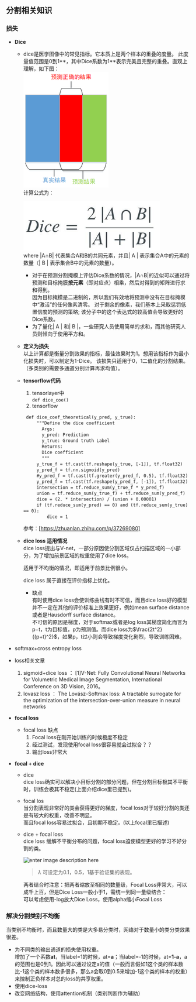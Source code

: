 ## 分割相关知识

### 损失
- **Dice**  
  - dice是医学图像中的常见指标。它本质上是两个样本的重叠的度量。 此度量值范围是0到1**，其中Dice系数为1**表示完美且完整的重叠。直观上理解，如下图：    
   		 ![](https://github.com/sfxz035/DL-Learning/raw/master/picture/20180607161135809.png)  
   		 计算公式为：  
   		 
	![enter image description here](https://github.com/sfxz035/DL-Learning/raw/master/picture/1556345040%281%29.jpg)   
	where |A∩B| 代表集合A和B的共同元素，并且| A | 表示集合A中的元素的数量（| B | 表示集合B中的元素的数量）。  
    - 对于在预测分割掩模上评估Dice系数的情况，|A∩B|的近似可以通过将预测和目标掩膜**按元素**（即对应点）相乘，然后对得到的矩阵进行求和得到。  
    因为目标掩模是二进制的，所以我们有效地将预测中没有在目标掩模中“激活”的任何像素清零。 对于剩余的像素，我们基本上采取惩罚低置信度的预测的策略; 该分子中的这个表达式的较高值会导致更好的Dice系数。
     - 为了量化| A | 和| B |，一些研究人员使用简单的求和，而其他研究人员则倾向于使用平方和。
  - **定义为损失**  
     以上计算都是衡量分割效果的指标，最佳效果时为1。想用该指标作为最小化损失时，可以制定为1-Dice。
     该损失只适用于0，1二值化的分割结果。（多类别的需要多通道分别计算再求均值）。
  - **tensorflow代码**  
      1. tensorlayer中  
         `def dice_coe()`       
      3. tensorflow
     ```
      def dice_coef_theoretical(y_pred, y_true):
	      """Define the dice coefficient
	        Args:
	        y_pred: Prediction
	        y_true: Ground truth Label
	        Returns:
	        Dice coefficient
	        """
	      y_true_f = tf.cast(tf.reshape(y_true, [-1]), tf.float32)
	      y_pred_f = tf.nn.sigmoid(y_pred)
	      #y_pred_f = tf.cast(tf.greater(y_pred_f, 0.5), tf.float32)
	      y_pred_f = tf.cast(tf.reshape(y_pred_f, [-1]), tf.float32)
	      intersection = tf.reduce_sum(y_true_f * y_pred_f)
	      union = tf.reduce_sum(y_true_f) + tf.reduce_sum(y_pred_f)
	      dice = (2. * intersection) / (union + 0.00001)
	      if (tf.reduce_sum(y_pred) == 0) and (tf.reduce_sum(y_true) == 0):
		      dice = 1
      ```
      参考：[https://zhuanlan.zhihu.com/p/37269080]  
  - **dice loss 适用情况**   
    dice loss提出与V-net，一部分原因使分割区域仅占扫描区域的一小部分，为了增加前景区域的权重使用了dice loss。    
    
    适用于不均衡的情况，即适用于前景比例很小。  
    
    dice loss 属于直接在评价指标上优化。 
    - 缺点  
      有时使用dice loss会使训练曲线有时不可信，而且dice loss好的模型并不一定在其他的评价标准上效果更好，例如mean surface distance 或者是Hausdorff surface distance。   
      不可信的原因是梯度，对于softmax或者是log loss其梯度简化而言为p−t，t为目标值，p为预测值。而dice loss为$\frac{2t^2}{(p+t)^2}$，如果p，t过小则会导致梯度变化剧烈，导致训练困难。   
- softmax+cross entropy loss   
  
- loss相关文章  
  1. sigmoid+dice loss ： [1]V-Net: Fully Convolutional Neural Networks for Volumetric Medical Image Segmentation, International Conference on 3D Vision, 2016。
  2. lovasz loss ： The Lovász-Softmax loss: A tractable surrogate for the optimization of the intersection-over-union measure in neural networks   
- **focal loss**   
  - focal loss 缺点   
     1. Focal loss在刚开始训练的时候极度不稳定   
     2. 经过测试，发现使用focal loss很容易就会过拟合？？   
     3. 输出loss非常大
- **focal + dice**   
   - dice   
     dice loss确实可以解决小目标分割的部分问题，但在分割目标极其不平衡时，训练会极其不稳定(上面介绍dice里已提到)。  
   - focal los     
      当分割表现非常好的类会获得更好的梯度，focal loss对于较好分割的类还是有较大的权重，改善不明显。   
      而且focal loss容易过拟合，且初期不稳定。(以上focal里已描述)   
   - dice + focal loss  
      dice loss 缓解不平衡分布的问题，focal loss迫使模型更好的学习不好分割的类。   
      
      ![enter image description here](https://lh3.googleusercontent.com/O4XjSDNR-b0i1PlVkCGwqZh5Wx9Nh579U3m2zfhzsn4yAb6KFU8SYy21w_S5IjzVL0_HxJzk8_fp)   
      > $\lambda$ 可设定为0.1，0.5，1基于验证集的表现。   
      
      两者结合时注意：把两者缩放至相同的数量级，Focal Loss非常大，可以成千上百，但是Dice Loss一般小于1，需统一到同一量级结合：   
        可以考虑使用-log放大Dice Loss，使用alpha缩小Focal Loss
### 解决分割类别不均衡     
当类别不均衡时，而且数量大的类是大多易分类时，网络对于数量小的类分类效果很差。
- 为不同类的输出通道的损失使用权重。  
  增加了一个系数**at**，当label=1的时候，at=**a**；当label=-1的时候，at=**1-a**，a的范围也是0到1。因此可以通过设定a的值（一般而言假如1这个类的样本数比-1这个类的样本数多很多，那么a会取0到0.5来增加-1这个类的样本的权重）来控制正负样本对总的loss的共享权重。
- 使用dice-loss   
- 改变网络结构，使用attention机制（类别判断作为辅助）  
<!--stackedit_data:
eyJoaXN0b3J5IjpbNjgzOTY0NTQ4XX0=
-->